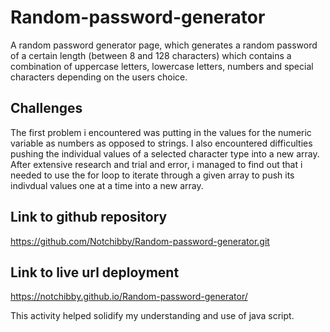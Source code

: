 # Random-password-generator
A random password generator page, which generates a random password of a certain length (between 8 and 128 characters) which contains a combination of uppercase letters, lowercase letters, numbers and special characters depending on the users choice.

## Challenges
The first problem i encountered was putting in the values for the numeric variable as numbers as opposed to strings.
I also encountered difficulties pushing the individual values of a selected character type into a new array. After extensive research and trial and error, i managed to find out that i needed to use the for loop to iterate through a given array to push its indivdual values one at a time into a new array.

## Link to github repository
https://github.com/Notchibby/Random-password-generator.git

## Link to live url deployment
https://notchibby.github.io/Random-password-generator/

This activity helped solidify my understanding and use of java script.